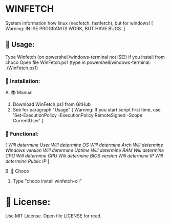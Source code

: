 # WINFETCH
System information how linux (neofetch, fastfetch), but for windows!
[ Warning: IN ISE PROGRAM IS WORK, BUT HAVE BUGS. ]

## 🎈 Usage:
Type Winfetch (on powershell/windows-terminal not ISE!) if you install from choco
Open file WinFetch.ps1 (type in powershell/windows-terminal: ./WinFetch.ps1)

### 🍕 Installation:
A. 📚 Manual
1. Download WinFetch.ps1 from GitHub
2. See for paragraph "Usage"
[ Warning: If you start script first time, use 'Set-ExecutionPolicy -ExecutionPolicy RemoteSigned -Scope CurrentUser' ]

### 🎨 Functional:

[ *Will determine User
Will determine OS
Will determine Arch
Will determine Windows version
Will determine Uptime
Will determine RAM
Will determine CPU
Will determine GPU
Will determine BIOS version
Will determine IP
Will determine Public IP* ]

B. 🍫 Choco
1. Type "choco install winfetch-cli"

# 📃 License:
Use MIT License. Open file LICENSE for read.
